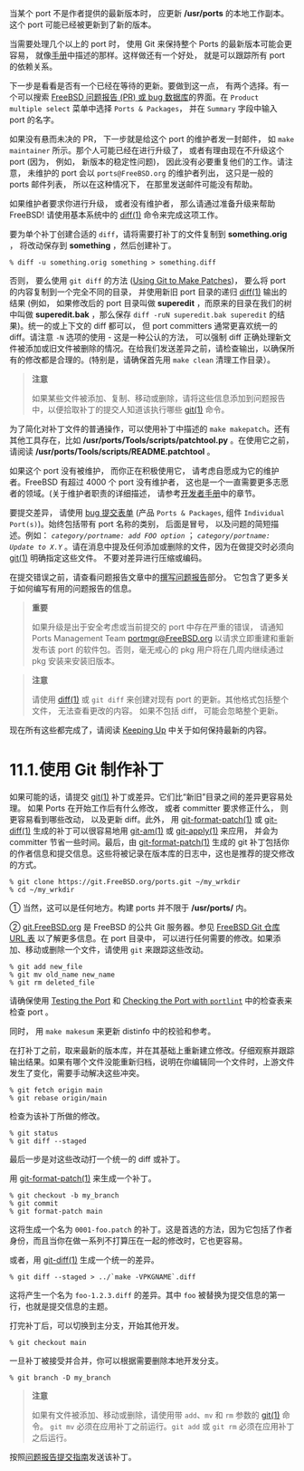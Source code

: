 当某个 port 不是作者提供的最新版本时， 应更新 **/usr/ports** 的本地工作副本。这个 port 可能已经被更新到了新的版本。

当需要处理几个以上的 port 时， 使用 Git 来保持整个 Ports 的最新版本可能会更容易， 就像[手册](https://docs.freebsd.org/en/books/handbook/#ports-using)中描述的那样。这样做还有一个好处， 就是可以跟踪所有 port 的依赖关系。

下一步是看看是否有一个已经在等待的更新。要做到这一点， 有两个选择。有一个可以搜索 [FreeBSD 问题报告 (PR) 或 bug 数据库](https://bugs.freebsd.org/search/)的界面。在 `Product multiple select` 菜单中选择 `Ports & Packages`， 并在 `Summary` 字段中输入 port 的名字。

如果没有悬而未决的 PR， 下一步就是给这个 port 的维护者发一封邮件， 如 `make maintainer` 所示。那个人可能已经在进行升级了， 或者有理由现在不升级这个 port  (因为， 例如， 新版本的稳定性问题)， 因此没有必要重复他们的工作。请注意， 未维护的 port 会以 `ports@FreeBSD.org` 的维护者列出， 这只是一般的 ports 邮件列表， 所以在这种情况下， 在那里发送邮件可能没有帮助。

如果维护者要求你进行升级， 或者没有维护者， 那么请通过准备升级来帮助 FreeBSD!
请使用基本系统中的 [diff(1)](https://www.freebsd.org/cgi/man.cgi?query=diff&sektion=1&format=html) 命令来完成这项工作。

要为单个补丁创建合适的 `diff`，请将需要打补丁的文件复制到 **something.orig** ， 将改动保存到 **something** ，然后创建补丁。

```shell
% diff -u something.orig something > something.diff
```

否则， 要么使用 `git diff` 的方法 ([Using Git to Make Patches](https://docs.freebsd.org/en/books/porters-handbook/upgrading/#git-diff))， 要么将 port 的内容复制到一个完全不同的目录， 并使用新旧 port 目录的递归 [diff(1)](https://www.freebsd.org/cgi/man.cgi?query=diff&sektion=1&format=html) 输出的结果 (例如， 如果修改后的 port 目录叫做 **superedit** ，而原来的目录在我们的树中叫做 **superedit.bak** ，那么保存 `diff -ruN superedit.bak superedit` 的结果)。统一的或上下文的 diff 都可以， 但 port committers 通常更喜欢统一的 diff。请注意 `-N` 选项的使用 - 这是一种公认的方法， 可以强制 diff 正确处理新文件被添加或旧文件被删除的情况。在给我们发送差异之前，请检查输出，以确保所有的修改都是合理的。(特别是，请确保首先用 `make clean` 清理工作目录）。

>**注意**
>
>如果某些文件被添加、复制、移动或删除，请将这些信息添加到问题报告中，以便拾取补丁的提交人知道该执行哪些 [git(1)](https://www.freebsd.org/cgi/man.cgi?query=git&sektion=1&format=html) 命令。

为了简化对补丁文件的普通操作，可以使用补丁中描述的 `make makepatch`。还有其他工具存在，比如 **/usr/ports/Tools/scripts/patchtool.py** 。在使用它之前， 请阅读 **/usr/ports/Tools/scripts/README.patchtool** 。

如果这个 port 没有被维护， 而你正在积极使用它， 请考虑自愿成为它的维护者。FreeBSD 有超过 4000 个 port 没有维护者， 这也是一个一直需要更多志愿者的领域。(关于维护者职责的详细描述， 请参考[开发者手册](https://docs.freebsd.org/en/books/developers-handbook/#POLICIES-MAINTAINER)中的章节。

要提交差异， 请使用 [bug 提交表单](https://bugs.freebsd.org/submit/) (产品 `Ports & Packages`, 组件 `Individual Port(s)`)。始终包括带有 port 名称的类别， 后面是冒号， 以及问题的简短描述。例如： *`category/portname: add FOO option`* ； *`category/portname: Update to X.Y`* 。请在消息中提及任何添加或删除的文件，因为在做提交时必须向 [git(1)](https://www.freebsd.org/cgi/man.cgi?query=git&sektion=1&format=html) 明确指定这些文件。
不要对差异进行压缩或编码。

在提交错误之前，请查看问题报告文章中的[撰写问题报告](https://docs.freebsd.org/en/articles/problem-reports/#pr-writing)部分。
它包含了更多关于如何编写有用的问题报告的信息。

>**重要**
>
> 如果升级是出于安全考虑或当前提交的 port 中存在严重的错误， 请通知 Ports Management Team <portmgr@FreeBSD.org> 以请求立即重建和重新发布该 port 的软件包。否则，毫无戒心的 pkg 用户将在几周内继续通过 pkg 安装来安装旧版本。

>**注意**
>
> 请使用 [diff(1)](https://www.freebsd.org/cgi/man.cgi?query=diff&sektion=1&format=html) 或 `git diff` 来创建对现有 port 的更新。其他格式包括整个文件， 无法查看更改的内容。
如果不包括 diff， 可能会忽略整个更新。

现在所有这些都完成了，请阅读 [Keeping Up](https://docs.freebsd.org/en/books/porters-handbook/keeping-up/index.html#keeping-up) 中关于如何保持最新的内容。

# 11.1.使用 Git 制作补丁

如果可能的话，请提交 [git(1)](https://www.freebsd.org/cgi/man.cgi?query=git&sektion=1&format=html) 补丁或差异。它们比“新旧”目录之间的差异更容易处理。 如果 Ports  在开始工作后有什么修改， 或者 committer 要求修正什么， 则更容易看到哪些改动， 以及更新 diff。此外， 用 [git-format-patch(1)](https://www.freebsd.org/cgi/man.cgi?query=git-format-patch&sektion=1&format=html) 或 [git-diff(1)](https://www.freebsd.org/cgi/man.cgi?query=git-diff&sektion=1&format=html) 生成的补丁可以很容易地用 [git-am(1)](https://www.freebsd.org/cgi/man.cgi?query=git-am&sektion=1&format=html) 或 [git-apply(1)](https://www.freebsd.org/cgi/man.cgi?query=git-apply&sektion=1&format=html) 来应用， 并会为 committer 节省一些时间。最后，由 [git-format-patch(1)](https://www.freebsd.org/cgi/man.cgi?query=git-format-patch&sektion=1&format=html) 生成的 git 补丁包括你的作者信息和提交信息。这些将被记录在版本库的日志中，这也是推荐的提交修改的方式。

```shell
% git clone https://git.FreeBSD.org/ports.git ~/my_wrkdir
% cd ~/my_wrkdir
```

① 当然，这可以是任何地方。构建 ports 并不限于 **/usr/ports/** 内。

② [git.FreeBSD.org](https://git.freebsd.org/) 是 FreeBSD 的公共 Git 服务器。参见 [FreeBSD Git 仓库 URL 表](https://docs.freebsd.org/en/books/handbook/mirrors#git-url-table) 以了解更多信息。在 port 目录中， 可以进行任何需要的修改。如果添加、移动或删除一个文件，请使用 `git` 来跟踪这些改动。

```shell
% git add new_file
% git mv old_name new_name
% git rm deleted_file
```

请确保使用 [Testing the Port](https://docs.freebsd.org/en/books/porters-handbook/quick-porting/index.html#porting-testing) 和 [Checking the Port with `portlint`](https://docs.freebsd.org/en/books/porters-handbook/quick-porting/index.html#porting-portlint) 中的检查表来检查 port 。

同时， 用 `make makesum` 来更新 distinfo 中的校验和参考。

在打补丁之前，取来最新的版本库，并在其基础上重新建立修改。仔细观察并跟踪输出结果。如果有哪个文件没能重新归档，说明在你编辑同一个文件时，上游文件发生了变化，需要手动解决这些冲突。

```shell
% git fetch origin main
% git rebase origin/main
```

检查为该补丁所做的修改。

```shell
% git status
% git diff --staged
```

最后一步是对这些改动打一个统一的 diff 或补丁。

用 [git-format-patch(1)](https://www.freebsd.org/cgi/man.cgi?query=git-format-patch&sektion=1&format=html) 来生成一个补丁。

```shell
% git checkout -b my_branch
% git commit
% git format-patch main
```

这将生成一个名为 `0001-foo.patch` 的补丁。这是首选的方法，因为它包括了作者身份，而且当你在做一系列不打算压在一起的修改时，它也更容易。

或者，用 [git-diff(1)](https://www.freebsd.org/cgi/man.cgi?query=git-format-patch&sektion=1&format=html) 生成一个统一的差异。

```shell
% git diff --staged > ../`make -VPKGNAME`.diff
```

这将产生一个名为 `foo-1.2.3.diff` 的差异。其中 `foo` 被替换为提交信息的第一行，也就是提交信息的主题。

打完补丁后，可以切换到主分支，开始其他开发。

```shell
% git checkout main
```

一旦补丁被接受并合并，你可以根据需要删除本地开发分支。

```shell
% git branch -D my_branch
```

>**注意**
>
>如果有文件被添加、移动或删除，请使用带 `add`、`mv` 和 `rm` 参数的 [git(1)](https://www.freebsd.org/cgi/man.cgi?query=git&sektion=1&format=html) 命令。
`git mv` 必须在应用补丁之前运行。`git add` 或 `git rm` 必须在应用补丁之后运行。

按照[问题报告提交指南](https://docs.freebsd.org/en/articles/problem-reports/#pr-writing)发送该补丁。

